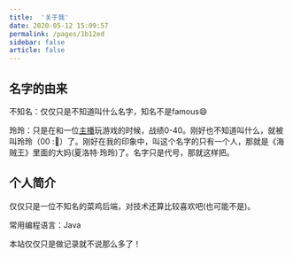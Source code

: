 ```yaml
---
title:  '关于我'
date: 2020-05-12 15:09:57
permalink: /pages/1b12ed
sidebar: false
article: false
---
```


## 名字的由来

不知名：仅仅只是不知道叫什么名字，知名不是famous:smile:

玲玲：只是在和一位[主播](https://space.bilibili.com/3320459)玩游戏的时候，战绩0-40。刚好也不知道叫什么，就被叫玲玲（00 ::triumph:）了。刚好在我的印象中，叫这个名字的只有一个人，那就是《海贼王》里面的大妈(夏洛特·玲玲)了。名字只是代号，那就这样把。



## 个人简介

仅仅只是一位不知名的菜鸡后端，对技术还算比较喜欢吧(也可能不是)。

常用编程语言：Java

本站仅仅只是做记录就不说那么多了！
